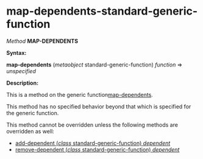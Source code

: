 map-dependents-standard-generic-function
========================================

*Method* **MAP-DEPENDENTS**

**Syntax:**

**map-dependents** (*metaobject* standard-generic-function) *function* => *unspecified*

**Description:**

This is a method on the generic function[map-dependents](map-dependents.md).

This method has no specified behavior beyond that which is specified for the generic function.

This method cannot be overridden unless the following methods are overridden as well:

-   [add-dependent (*class* standard-generic-function) *dependent*](add-dependent-standard-generic-function.md)
-   [remove-dependent (*class* standard-generic-function) *dependent*](remove-dependent-standard-generic-function.md)

